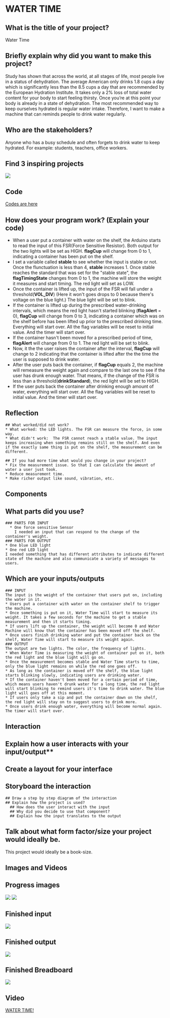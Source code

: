 # WATER TIME
## What is the title of your project?
Water Time
## Briefly explain why did you want to make this project?
Study has shown that across the world, at all stages of life, most people live in a status of dehydration. The average American only drinks 1.8 cups a day which is significantly less than the 8.5 cups a day that are recommended by the European Hydration Institute. It takes only a 2% loss of total water content for your body to start feeling thirsty. Once you’re at this point your body is already in a state of dehydration. The most recommended way to keep ourselves hydrated is regular water intake. Therefore, I want to make a machine that can reminds people to drink water regularly.

## Who are the stakeholders?
Anyone who has a busy schedule and often forgets to drink water to keep hydrated. For example: students, teachers, office workers.
## Find 3 inspiring projects
![](./pics/Inspiration.png)
## **Code**
[Codes are here](./WaterTime.ino)
  ## How does your program work? (Explain your code)
  * When a user put a container with water on the shelf, the Arduino starts to read the input of this FSR(Force Sensitive Resistor). Both output for the two lights will be set as HIGH. **flagCup** will change from 0 to 1, indicating a container has been put on the shelf.
  * I set a variable called **stable** to see whether the input is stable or not. Once the flunctuation is less than 4, **stable** increases 1. Once stable reaches the standard that was set for the "stable state", the **flagTimingState** changes from 0 to 1, the machine will store the weight it measures and start timing. The red light will set as LOW.
  * Once the container is lifted up, the input of the FSR will fall under a threshold(**VOL_DIV**) (Here it won't goes drops to 0 because there's voltage on the blue light.) The blue light will be set to blink.
  * If the container is lifted up during the prescribed water-drinking intervals, which means the red light hasn't started blinking (**flagAlert** = 0), **flagCup** will change from 0 to 3, indicating a container which was on the shelf before has been lifted up prior to the prescribed drinking time. Everything will start over. All the flag variables will be reset to initial value. And the timer will start over.
  * If the container hasn't been moved for a prescribed period of time, **flagAlert** will change from 0 to 1. The red light will be set to blink.
  * Now, it the the user raises the container after the interval, **flagCup** will change to 2 indicating that the container is lifted after the the time the user is supposed to drink water.
  * After the user puts back the container, if **flagCup** equals 2, the machine will remeasure the weight again and compare to the last one to see if the user has drunk enough water. That means, if the change of the FSR is less than a threshold(**drinkStandard**), the red light will be set to HIGH.
  * If the user puts back the container after drinking enough amount of water, everything will start over. All the flag variables will be reset to initial value. And the timer will start over.

## **Reflection**
    ## What worked/did not work?
    * What worked: the LED lights. The FSR can measure the force, in some way.
    * What didn't work:  The FSR cannot reach a stable value. The input keeps increasing when something remains still on the shelf. And even if the exactly same thing is put on the shelf, the measurement can be different.

    ## If you had more time what would you change in your project?
    * Fix the measurement issue. So that I can calculate the amount of water a user just took.
    * Reduce measurement time.
    * Make richer output like sound, vibration, etc.

## **Components**
  ## What parts did you use?
    ### PARTS FOR INPUT
      * One force sensitive Sensor
        I needed an input that can respond to the change of the container's weight.
    ### PARTS FOR OUTPUT
    * One blue LED light
    * One red LED light
    I needed something that has different attributes to indicate different state of the machine and also communicate a variety of messages to users.

  ## Which are your inputs/outputs
    ### INPUT
    The input is the weight of the container that users put on, including the water in it.
    * Users put a container with water on the container shelf to trigger the machine.
    * Once something is put on it, Water Time will start to measure its weight. It takes a few seconds for the machine to get a stable measurement and then it starts timing.
    * If users lift up the container, the weight will become 0 and Water Machine will know that the container has been moved off the shelf.
    * Once users finish drinking water and put the container back on the shelf, Water Time will start to measure its weight again.
    ### OUTPUT
    The output are two lights. The color, the frequency of lights.
    * When Water Time is measuring the weight of container put on it, both the red light and the blue light will go on.
    * Once the measurement becomes stable and Water Time starts to time, only the blue light remains on while the red one goes off.
    * As long as the container is moved off the shelf, the blue light starts blinking slowly, indicating users are drinking water.
    * If the container haven't been moved for a certain period of time, which means users haven't drunk water for a long time, the red light will start blinking to remind users it's time to drink water. The blue light will goes off at this moment.
    * If users only take a sip and put the container down on the shelf, the red light will stay on to suggest users to drink more.
    * Once users drink enough water, everything will become normal again. The timer will start over.

## **Interaction**
## Explain how a user interacts with your input/output**
  ## Create a layout for your interface
  ## Storyboard the interaction
    ## Draw a step by step diagram of the interaction
    ## Explain how the project is used?
      ## How does the user interact with the input
      ## Why did you decide to use that component?
      ## Explain how the input translates to the output

## Talk about what form factor/size your project would ideally be.
This project would ideally be a book-size.

## **Images and Videos**
## Progress images
![](./progress1.jpg)
![](./progress2.jpg)
## Finished input
![](./input.jpg)
## Finished output
![](./output.jpg)
## Finished Breadboard
![](./breadboard.jpg)
## Video
[WATER TIME!](https://youtu.be/0R5WKP5XWsA)
